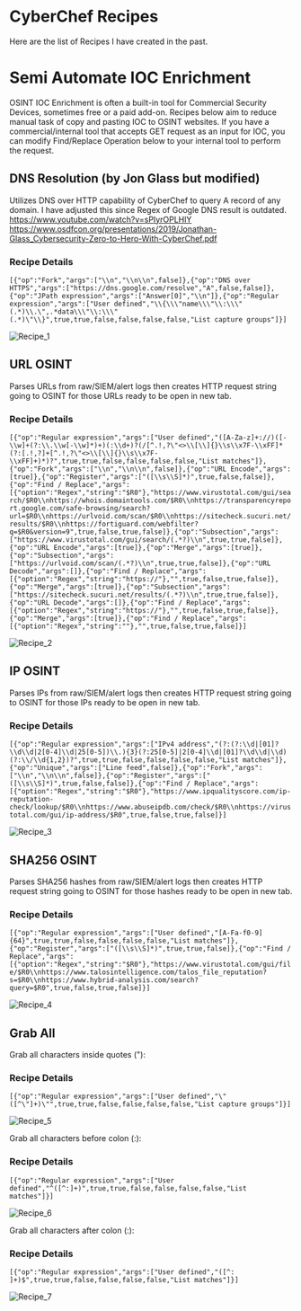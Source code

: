 # CyberChef Recipes

Here are the list of Recipes I have created in the past.

# Semi Automate IOC Enrichment

OSINT IOC Enrichment is often a built-in tool for Commercial Security Devices, sometimes free or a paid add-on. Recipes below aim to reduce manual task of copy and pasting IOC to OSINT websites. If you have a commercial/internal tool that accepts GET request as an input for IOC, you can modify Find/Replace Operation below to your internal tool to perform the request.

## DNS Resolution (by Jon Glass but modified)

Utilizes DNS over HTTP capability of CyberChef to query A record of any domain. I have adjusted this since Regex of Google DNS result is outdated.
https://www.youtube.com/watch?v=sPIyrOPLHlY
https://www.osdfcon.org/presentations/2019/Jonathan-Glass_Cybersecurity-Zero-to-Hero-With-CyberChef.pdf

### Recipe Details

```[{"op":"Fork","args":["\\n","\\n\\n",false]},{"op":"DNS over HTTPS","args":["https://dns.google.com/resolve","A",false,false]},{"op":"JPath expression","args":["Answer[0]","\\n"]},{"op":"Regular expression","args":["User defined","\\{\\\"name\\\"\\:\\\"(.*)\\.\",.*data\\\"\\:\\\"(.*)\"\\}",true,true,false,false,false,false,"List capture groups"]}]```

![Recipe_1](screenshot/recipe_1.jpg)

## URL OSINT

Parses URLs from raw/SIEM/alert logs then creates HTTP request string going to OSINT for those URLs ready to be open in new tab.

### Recipe Details

```[{"op":"Regular expression","args":["User defined","([A-Za-z]+://)([-\\w]+(?:\\.\\w[-\\w]*)+)(:\\d+)?(/[^.!,?\"<>\\[\\]{}\\s\\x7F-\\xFF]*(?:[.!,?]+[^.!,?\"<>\\[\\]{}\\s\\x7F-\\xFF]+)*)?",true,true,false,false,false,false,"List matches"]},{"op":"Fork","args":["\\n","\\n\\n",false]},{"op":"URL Encode","args":[true]},{"op":"Register","args":["([\\s\\S]*)",true,false,false]},{"op":"Find / Replace","args":[{"option":"Regex","string":"$R0"},"https://www.virustotal.com/gui/search/$R0\\nhttps://whois.domaintools.com/$R0\\nhttps://transparencyreport.google.com/safe-browsing/search?url=$R0\\nhttps://urlvoid.com/scan/$R0\\nhttps://sitecheck.sucuri.net/results/$R0\\nhttps://fortiguard.com/webfilter?q=$R0&version=9",true,false,true,false]},{"op":"Subsection","args":["https://www.virustotal.com/gui/search/(.*?)\\n",true,true,false]},{"op":"URL Encode","args":[true]},{"op":"Merge","args":[true]},{"op":"Subsection","args":["https://urlvoid.com/scan/(.*?)\\n",true,true,false]},{"op":"URL Decode","args":[]},{"op":"Find / Replace","args":[{"option":"Regex","string":"https://"},"",true,false,true,false]},{"op":"Merge","args":[true]},{"op":"Subsection","args":["https://sitecheck.sucuri.net/results/(.*?)\\n",true,true,false]},{"op":"URL Decode","args":[]},{"op":"Find / Replace","args":[{"option":"Regex","string":"https://"},"",true,false,true,false]},{"op":"Merge","args":[true]},{"op":"Find / Replace","args":[{"option":"Regex","string":""},"",true,false,true,false]}]```

![Recipe_2](screenshot/recipe_2.jpg)

## IP OSINT

Parses IPs from raw/SIEM/alert logs then creates HTTP request string going to OSINT for those IPs ready to be open in new tab.

### Recipe Details

```[{"op":"Regular expression","args":["IPv4 address","(?:(?:\\d|[01]?\\d\\d|2[0-4]\\d|25[0-5])\\.){3}(?:25[0-5]|2[0-4]\\d|[01]?\\d\\d|\\d)(?:\\/\\d{1,2})?",true,true,false,false,false,false,"List matches"]},{"op":"Unique","args":["Line feed",false]},{"op":"Fork","args":["\\n","\\n\\n",false]},{"op":"Register","args":["([\\s\\S]*)",true,false,false]},{"op":"Find / Replace","args":[{"option":"Regex","string":"$R0"},"https://www.ipqualityscore.com/ip-reputation-check/lookup/$R0\\nhttps://www.abuseipdb.com/check/$R0\\nhttps://virustotal.com/gui/ip-address/$R0",true,false,true,false]}]```

![Recipe_3](screenshot/recipe_3.jpg)

## SHA256 OSINT

Parses SHA256 hashes from raw/SIEM/alert logs then creates HTTP request string going to OSINT for those hashes ready to be open in new tab.

### Recipe Details

```[{"op":"Regular expression","args":["User defined","[A-Fa-f0-9]{64}",true,true,false,false,false,false,"List matches"]},{"op":"Register","args":["([\\s\\S]*)",true,true,false]},{"op":"Find / Replace","args":[{"option":"Regex","string":"$R0"},"https://www.virustotal.com/gui/file/$R0\\nhttps://www.talosintelligence.com/talos_file_reputation?s=$R0\\nhttps://www.hybrid-analysis.com/search?query=$R0",true,false,true,false]}]```

![Recipe_4](screenshot/recipe_4.jpg)

## Grab All

Grab all characters inside quotes ("):

### Recipe Details

```[{"op":"Regular expression","args":["User defined","\"([^\"]+)\"",true,true,false,false,false,false,"List capture groups"]}]```

![Recipe_5](screenshot/recipe_5.jpg)

Grab all characters before colon (:):

### Recipe Details

```[{"op":"Regular expression","args":["User defined","^([^:]+)",true,true,false,false,false,false,"List matches"]}]```

![Recipe_6](screenshot/recipe_6.jpg)

Grab all characters after colon (:):

### Recipe Details

```[{"op":"Regular expression","args":["User defined","([^: ]+)$",true,true,false,false,false,false,"List matches"]}]```

![Recipe_7](screenshot/recipe_7.jpg)
